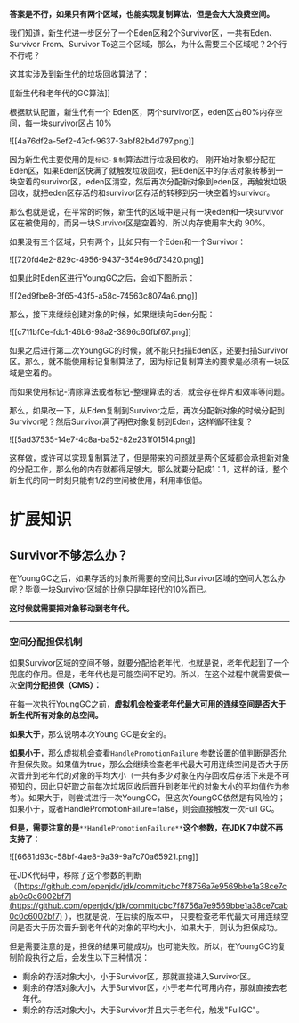 **答案是不行，如果只有两个区域，也能实现复制算法，但是会大大浪费空间。**



我们知道，新生代进一步区分了一个Eden区和2个Survivor区，一共有Eden、Survivor From、Survivor To这三个区域，那么，为什么需要三个区域呢？2个行不行呢？



这其实涉及到新生代的垃圾回收算法了：



[[新生代和老年代的GC算法]]



根据默认配置，新生代有一个 Eden区，两个survivor区，eden区占80%内存空间，每一块survivor区占 10%



![[4a76df2a-5ef2-47cf-9637-3abf82b4d797.png]]



因为新生代主要使用的是`标记-复制`算法进行垃圾回收的。 刚开始对象都分配在Eden区，如果Eden区快满了就触发垃圾回收，把Eden区中的存活对象转移到一块空着的survivor区，eden区清空，然后再次分配新对象到eden区，再触发垃圾回收，就把eden区存活的和survivor区存活的转移到另一块空着的survivor。



那么也就是说，在平常的时候，新生代的区域中是只有一块eden和一块survivor区在被使用的，而另一块Survivor区是空着的，所以内存使用率大约 90%。



如果没有三个区域，只有两个，比如只有一个Eden和一个Survivor：



![[720fd4e2-829c-4956-9437-354e96d73420.png]]



如果此时Eden区进行YoungGC之后，会如下图所示：



![[2ed9fbe8-3f65-43f5-a58c-74563c8074a6.png]]



那么，接下来继续创建对象的时候，如果继续向Eden分配：



![[c711bf0e-fdc1-46b6-98a2-3896c60fbf67.png]]



如果之后进行第二次YoungGC的时候，就不能只扫描Eden区，还要扫描Survivor区。那么，就不能使用标记复制算法了，因为标记复制算法的要求是必须有一块区域是空着的。



而如果使用标记-清除算法或者标记-整理算法的话，就会存在碎片和效率等问题。



那么，如果改一下，从Eden复制到Survivor之后，再次分配新对象的时候分配到Survivor呢？然后Survivor满了再把对象复制到Eden，这样循环往复？



![[5ad37535-14e7-4c8a-ba52-82e231f01514.png]]



这样做，或许可以实现复制算法了，但是带来的问题就是两个区域都会承担新对象的分配工作，那么他的内存就都得足够大，那么就要分配成1：1，这样的话，整个新生代的同一时刻只能有1/2的空间被使用，利用率很低。



# 扩展知识


## Survivor不够怎么办？


在YoungGC之后，如果存活的对象所需要的空间比Survivor区域的空间大怎么办呢？毕竟一块Survivor区域的比例只是年轻代的10%而已。



**这时候就需要把对象移动到老年代。**

****

### 空间分配担保机制


如果Survivor区域的空间不够，就要分配给老年代，也就是说，老年代起到了一个兜底的作用。但是，老年代也是可能空间不足的。所以，在这个过程中就需要做一次**空间分配担保（CMS）：**



在每一次执行YoungGC之前，**虚拟机会检查老年代最大可用的连续空间是否大于新生代所有对象的总空间。**



**如果大于**，那么说明本次Young GC是安全的。



**如果小于**，那么虚拟机会查看`HandlePromotionFailure` 参数设置的值判断是否允许担保失败。如果值为true，那么会继续检查老年代最大可用连续空间是否大于历次晋升到老年代的对象的平均大小（一共有多少对象在内存回收后存活下来是不可预知的，因此只好取之前每次垃圾回收后晋升到老年代的对象大小的平均值作为参考）。如果大于，则尝试进行一次YoungGC，但这次YoungGC依然是有风险的；如果小于，或者HandlePromotionFailure=false，则会直接触发一次Full GC。



**但是，需要注意的是**`**HandlePromotionFailure**`**这个参数，在JDK 7中就不再支持了**：



![[6681d93c-58bf-4ae8-9a39-9a7c70a65921.png]]



在JDK代码中，移除了这个参数的判断（[https://github.com/openjdk/jdk/commit/cbc7f8756a7e9569bbe1a38ce7cab0c0c6002bf7](https://github.com/openjdk/jdk/commit/cbc7f8756a7e9569bbe1a38ce7cab0c0c6002bf7) ），也就是说，在后续的版本中， 只要检查老年代最大可用连续空间是否大于历次晋升到老年代的对象的平均大小，如果大于，则认为担保成功。



但是需要注意的是，担保的结果可能成功，也可能失败。所以，在YoungGC的复制阶段执行之后，会发生以下三种情况：



+ 剩余的存活对象大小，小于Survivor区，那就直接进入Survivor区。
+ 剩余的存活对象大小，大于Survivor区，小于老年代可用内存，那就直接去老年代。
+ 剩余的存活对象大小，大于Survivor并且大于老年代，触发"FullGC"。





<font style="color:rgb(64, 64, 64);"></font>













